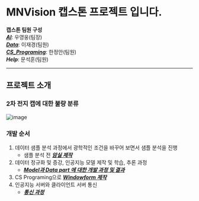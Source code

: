 # MNVision 캡스톤 프로젝트 입니다.

**캡스톤 팀원 구성**<br/>
[**_AI_**](https://github.com/MBV-and-Kids/Model): 우영웅(팀장)<br/>
[**_Data_**](https://github.com/MBV-and-Kids/Model): 이재경(팀원)<br/>
[**_CS_Programing_**](https://github.com/MBV-and-Kids/CS_Programing): 한정안(팀원)<br/>
***Help***: 문석훈(팀원)<br/>

---

## 프로젝트 소개

### 2차 전지 캡에 대한 불량 분류
![image](https://github.com/wooyoungwoong-AI/wooyoungwoong-AI/assets/136695011/1408b343-2c7a-4428-8af2-5fb45ebc175c)

### 개발 순서
1. 데이터 샘플 분석 과정에서 광학적인 조건을 바꾸어 보면서 샘플 분석을 진행
     * 샘플 분석 전 [**_암실 제작_**](https://github.com/MBV-and-Kids/.github/blob/main/profile/darkroom_production_process.md)
2. 데이터 정규화 및 증강, 인공지능 모델 제작 및 학습, 추론 과정
   * [**_Model과 Data part 에 대한 개발 과정 및 결과_**](https://github.com/MBV-and-Kids/Model/blob/main/README.md)
3. CS Programing으로 [**_Windowform 제작_**](https://github.com/MBV-and-Kids/CS_Programing/blob/main/README.md)
4. 인공지능 서버와 클라이언트 서버 통신
   * [**_통신 과정_**](https://github.com/MBV-and-Kids/.github/blob/main/profile/communication.md)
